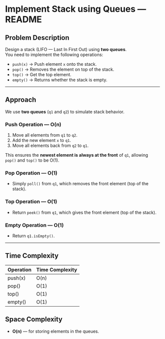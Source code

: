 # Implement Stack using Queues — README

## Problem Description
Design a stack (LIFO — Last In First Out) using **two queues**.  
You need to implement the following operations:
- `push(x)` → Push element `x` onto the stack.
- `pop()` → Removes the element on top of the stack.
- `top()` → Get the top element.
- `empty()` → Returns whether the stack is empty.

---

## Approach

We use **two queues** (`q1` and `q2`) to simulate stack behavior.

### Push Operation — O(n)
1. Move all elements from `q1` to `q2`.
2. Add the new element `x` to `q1`.
3. Move all elements back from `q2` to `q1`.
   
This ensures the **newest element is always at the front** of `q1`, allowing `pop()` and `top()` to be O(1).

### Pop Operation — O(1)
- Simply `poll()` from `q1`, which removes the front element (top of the stack).

### Top Operation — O(1)
- Return `peek()` from `q1`, which gives the front element (top of the stack).

### Empty Operation — O(1)
- Return `q1.isEmpty()`.


---

## Time Complexity
| Operation | Time Complexity |
|------------|----------------|
| push(x) | O(n) |
| pop() | O(1) |
| top() | O(1) |
| empty() | O(1) |

## Space Complexity
- **O(n)** — for storing elements in the queues.


